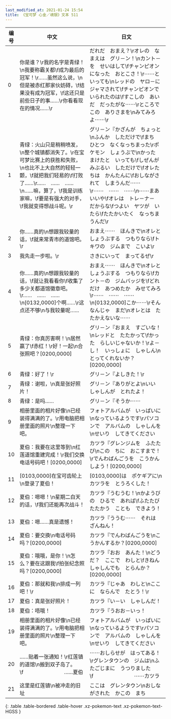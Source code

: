 ```yaml
---
last_modified_at: 2021-01-24 15:54
title: 《宝可梦 心金／魂银》文本 511
---
```

| 编号 | 中文 | 日文 |
| ---- | ---- | ---- |
| 0 | 你是谁？\r我的名字是青绿！\n我要称霸关都\f成为最后的冠军！\r……虽然这么说，\n但是被赤红那家伙妨碍，\f结果没有成为冠军，\f这还只是前些日子的事……\r你看看现在的情况……\r | だれだ　おまえ？\rオレの　なまえは　グリ－ン！\nカント－を　せいはして\fチャンピオンになった　おとこさ！\r⋯⋯と　いっても\nレッドの　ヤロ－に　ジャマされて\fチャンピオンで　いられたのは\fすこしの　あいだ　だったがな⋯⋯\rところで　この　ありさまを\nみてみろよ⋯⋯\r |
| 1 | 青绿：火山只是稍稍喷发，\n整个城镇都消失了。\r在宝可梦比赛上的获胜和失败，\n也比不上大自然的轻轻一颤，\f就把我们轻易的\f打败了……\r……　……　……\n……嘛，算了，\f我是训练家嘛，\f要是有强大的对手，\f我就变得想战斗呢。\r | グリ－ン『かざんが　ちょっと\nふんか　しただけで\fまち　ひとつ　なくなっちまった\rポケモン　しょうぶで\nかった　まけたと　いっても\fしぜんが　みぶるい　しただけで\fオレたちは　かんたんに\fおしながされて　しまうんだ⋯⋯\r⋯⋯　⋯⋯　⋯⋯\n⋯⋯まあ　いいや\fオレは　トレ－ナ－　だからな\fつよい　ヤツが　いたら\fたたかいたく　なっちまうんだ\r |
| 2 | 你……真的\n想跟我较量的话，\f就来常青市的道馆吧。\r | おまえ⋯⋯　ほんきで\nオレと　しょうぶする　つもりなら\fトキワの　ジムまで　こいよ\r |
| 3 | 我先走一步啦。\r | さきにいって　まってるぜ\r |
| 4 | 你……真的\n想跟我较量的话，\f就让我看看你\f收集了多少关都道馆徽章吧。\r……　……　……\n[0132,0000]个啊……\r这点还不够\n与我较量呢…… | おまえ⋯⋯　ほんきで\nオレと　しょうぶする　つもりなら\fカント－の　ジムバッジを\fどれだけ　あつめたか　みせてみろ\r⋯⋯　⋯⋯　⋯⋯\n[0132,0000]こか⋯⋯\rそんなんじゃ　まだ\nオレとは　たたかえないな⋯⋯ |
| 5 | 青绿：你真厉害啊！\n居然赢了\f赤红！\r好！一起\n合张照吧？[0200,0000] | グリ－ン『おまえ　すごいな！\nレッドと　たたかって\fかった　らしいじゃないか！\rよ－し！　いっしょに　しゃしん\nとってくれないか？[0200,0000] |
| 6 | 青绿：好了！\r | グリ－ン『よしきた！\r |
| 7 | 青绿：谢啦，\n真是张好照片！ | グリ－ン『ありがとよ\nいい　しゃしんが　とれたよ！ |
| 8 | 青绿：是吗…… | グリ－ン『そうか⋯⋯ |
| 9 | 相册里面的相片好像\n已经装得满满的了。\r用电脑把相册里面的照片\n整理一下吧。 | フォトアルバムが　いっぱいに\nなっているようです\rパソコンで　アルバムの　しゃしんを\nせいり　してきてください |
| 10 | 夏伯：我要在这里等到\n红莲道馆重建完成！\r我们交换电话号码吧！[0200,0000] | カツラ『グレンジムを　ふたたび\nこの　ちに　おこすまで！\rでんわばんごうを　こうかんしよう！[0200,0000] |
| 11 | [0103,0000]在宝可齿轮上\n登录了夏伯！ | [0103,0000]は　ポケギアに\nカツラを　とうろくした！ |
| 12 | 夏伯：嗯嗯！\n星期二白天的话，\f我们还能再次战斗！ | カツラ『うむうむ！\nかようびの　ひるで　あれば\fふたたび　たたかう　ことも　できよう！ |
| 13 | 夏伯：嗯……真是遗憾！ | カツラ『ううむ⋯⋯　それは　ざんねん！ |
| 14 | 夏伯：要交换\n电话号码吗？[0200,0000] | カツラ『でんわばんごうを\nこうかんするか？[0200,0000] |
| 15 | 夏伯：哦哦，是你！\n怎么？要在这跟我\f拍张纪念照吗？[0200,0000] | カツラ『おお　あんた！\nどうだ？　ここで　わしと\fきねんしゃしんでも　とらんか？[0200,0000] |
| 16 | 夏伯：那就和我\n排成一列吧！\r | カツラ『じゃあ　わしと\nここに　ならんで　たとう！\r |
| 17 | 夏伯：真是张好照片！ | カツラ『い－い　しゃしんだ！ |
| 18 | 夏伯：唔哦！ | カツラ『うおお－いっ！ |
| 19 | 相册里面的相片好像\n已经装得满满的了。\r用电脑把相册里面的照片\n整理一下吧。 | フォトアルバムが　いっぱいに\nなっているようです\rパソコンで　アルバムの　しゃしんを\nせいり　してきてください |
| 20 | ……贴着一张通知！\r红莲镇的道馆\n搬到双子岛了。\f　　　　　　　　……夏伯 | ⋯⋯おしらせが　はってある！\rグレンタウンの　ジムは\nふたごじまに　うつりました\f　　　　　　　　⋯⋯カツラ |
| 21 | 这里是红莲镇\n被冲走的旧址 | ここは　グレンタウン\nおしながされた　かこの　まち |
{: .table .table-bordered .table-hover .xz-pokemon-text .xz-pokemon-text-HGSS }
